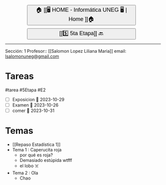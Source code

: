 
<button style="width:70%;  margin-left:14%; margin-bottom: 10px;"><p style="font-size:18px; margin: 0 10; "> 🏠 [[🖥️ HOME - Informática UNEG 🖥️ | Home ]]🏠 </p> </button>
<button style="width:70%;  margin-left:14%"><p style="font-size:18px; margin: 0 10; ">  [[5️⃣ 5ta Etapa]] 🔙 </p> </button>



---
Sección: 1
Profesor:: [[Salomon Lopez Liliana Maria]]
email: [lsalomonuneg@gmail.com](mailto:lsalomonuneg@gmail.com)

# Tareas 
#tarea #5Etapa #E2

- [ ] Exposicion 📅 2023-10-29 
- [ ] Examen 📅 2023-10-26 
- [ ] comer 📅 2023-10-31 

# Temas
- [[Repaso Estadística 1]]
- Tema 1 : Caperucita roja
	- por qué es roja?
	- Demasiado estúpida wtfff
	- el lobo ☠️
- Tema 2 : Ola 
	- Chao
